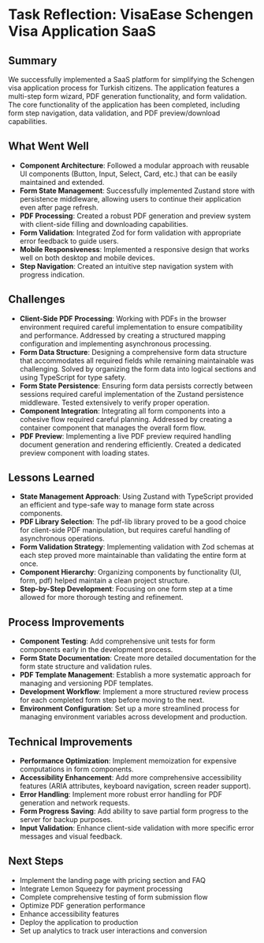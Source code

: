 # Task Reflection: VisaEase Schengen Visa Application SaaS

## Summary
We successfully implemented a SaaS platform for simplifying the Schengen visa application process for Turkish citizens. The application features a multi-step form wizard, PDF generation functionality, and form validation. The core functionality of the application has been completed, including form step navigation, data validation, and PDF preview/download capabilities.

## What Went Well
- **Component Architecture**: Followed a modular approach with reusable UI components (Button, Input, Select, Card, etc.) that can be easily maintained and extended.
- **Form State Management**: Successfully implemented Zustand store with persistence middleware, allowing users to continue their application even after page refresh.
- **PDF Processing**: Created a robust PDF generation and preview system with client-side filling and downloading capabilities.
- **Form Validation**: Integrated Zod for form validation with appropriate error feedback to guide users.
- **Mobile Responsiveness**: Implemented a responsive design that works well on both desktop and mobile devices.
- **Step Navigation**: Created an intuitive step navigation system with progress indication.

## Challenges
- **Client-Side PDF Processing**: Working with PDFs in the browser environment required careful implementation to ensure compatibility and performance. Addressed by creating a structured mapping configuration and implementing asynchronous processing.
- **Form Data Structure**: Designing a comprehensive form data structure that accommodates all required fields while remaining maintainable was challenging. Solved by organizing the form data into logical sections and using TypeScript for type safety.
- **Form State Persistence**: Ensuring form data persists correctly between sessions required careful implementation of the Zustand persistence middleware. Tested extensively to verify proper operation.
- **Component Integration**: Integrating all form components into a cohesive flow required careful planning. Addressed by creating a container component that manages the overall form flow.
- **PDF Preview**: Implementing a live PDF preview required handling document generation and rendering efficiently. Created a dedicated preview component with loading states.

## Lessons Learned
- **State Management Approach**: Using Zustand with TypeScript provided an efficient and type-safe way to manage form state across components.
- **PDF Library Selection**: The pdf-lib library proved to be a good choice for client-side PDF manipulation, but requires careful handling of asynchronous operations.
- **Form Validation Strategy**: Implementing validation with Zod schemas at each step proved more maintainable than validating the entire form at once.
- **Component Hierarchy**: Organizing components by functionality (UI, form, pdf) helped maintain a clean project structure.
- **Step-by-Step Development**: Focusing on one form step at a time allowed for more thorough testing and refinement.

## Process Improvements
- **Component Testing**: Add comprehensive unit tests for form components early in the development process.
- **Form State Documentation**: Create more detailed documentation for the form state structure and validation rules.
- **PDF Template Management**: Establish a more systematic approach for managing and versioning PDF templates.
- **Development Workflow**: Implement a more structured review process for each completed form step before moving to the next.
- **Environment Configuration**: Set up a more streamlined process for managing environment variables across development and production.

## Technical Improvements
- **Performance Optimization**: Implement memoization for expensive computations in form components.
- **Accessibility Enhancement**: Add more comprehensive accessibility features (ARIA attributes, keyboard navigation, screen reader support).
- **Error Handling**: Implement more robust error handling for PDF generation and network requests.
- **Form Progress Saving**: Add ability to save partial form progress to the server for backup purposes.
- **Input Validation**: Enhance client-side validation with more specific error messages and visual feedback.

## Next Steps
- Implement the landing page with pricing section and FAQ
- Integrate Lemon Squeezy for payment processing
- Complete comprehensive testing of form submission flow
- Optimize PDF generation performance
- Enhance accessibility features
- Deploy the application to production
- Set up analytics to track user interactions and conversion
